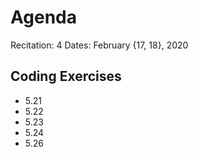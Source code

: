# Agenda

Recitation: 4
Dates: February {17, 18}, 2020

## Coding Exercises

- 5.21
- 5.22
- 5.23
- 5.24
- 5.26